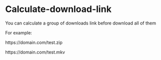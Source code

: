 # Calculate-download-link
You can calculate a group of downloads link before download all of them
<p>For example:</p>
<p>https://domain.com/test.zip</p>
<p>https://domain.com/test.mkv</p>
